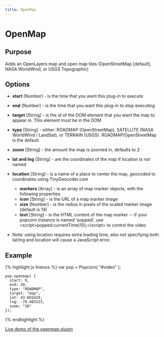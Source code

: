 ```yaml
---
title: OpenMap
---
```

# OpenMap #

## Purpose ##

Adds an OpenLayers map and open map tiles (OpenStreetMap \[default\], NASA WorldWind, or USGS Topographic)

## Options ##

* **start** \[Number\] - is the time that you want this plug-in to execute
* **end** \[Number\] - is the time that you want this plug-in to stop executing
* **target** \[String\] - is the id of the DOM element that you want the map to appear in. This element must be in the DOM
* **type** \[String\] - either: ROADMAP (OpenStreetMap), SATELLITE (NASA WorldWind / LandSat), or TERRAIN (USGS).  ROADMAP/OpenStreetMap is the default.
* **zoom** \[String\] - the amount the map is zoomed in, defaults to 2
* **lat and lng** \[String\] - are the coordinates of the map if location is not named
* **location** \[String\] - is a name of a place to center the map, geocoded to coordinates using TinyGeocoder.com
  * **markers** \[Array\] - is an array of map marker objects, with the following properties:
  * **icon** \[String\] - is the URL of a map marker image
  * **size** \[Number\] - is the radius in pixels of the scaled marker image (default is 14)
  *  **text** \[String\] - is the HTML content of the map marker -- if your popcorn instance is named 'popped', use &lt;script&gt;popped.currentTime(10);&lt;/script&gt; to control the video

* Note: using location requires extra loading time, also not specifying both lat/lng and location will cause a JavaScript error.

## Example ##

{% highlight js linenos %}
    var pop = Popcorn( "#video" );

    pop.openmap( {
      start: 0,
      end: 20,
      type: "ROADMAP",
      target: "map",
      lat: 43.665429,
      lng: -79.403323,
      zoom: "10"
    });
{% endhighlight %}

[Live demo of the openmap plugin](http://jsfiddle.net/popcornjs/NKtvy/)
